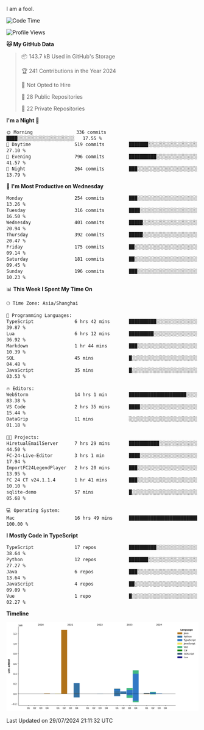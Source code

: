 I am a fool.

<!--START_SECTION:waka-->
![Code Time](http://img.shields.io/badge/Code%20Time-1%2C588%20hrs%2013%20mins-blue)

![Profile Views](http://img.shields.io/badge/Profile%20Views-1-blue)

**🐱 My GitHub Data** 

> 📦 143.7 kB Used in GitHub's Storage 
 > 
> 🏆 241 Contributions in the Year 2024
 > 
> 🚫 Not Opted to Hire
 > 
> 📜 28 Public Repositories 
 > 
> 🔑 22 Private Repositories 
 > 
**I'm a Night 🦉** 

```text
🌞 Morning                336 commits         ████░░░░░░░░░░░░░░░░░░░░░   17.55 % 
🌆 Daytime                519 commits         ███████░░░░░░░░░░░░░░░░░░   27.10 % 
🌃 Evening                796 commits         ██████████░░░░░░░░░░░░░░░   41.57 % 
🌙 Night                  264 commits         ███░░░░░░░░░░░░░░░░░░░░░░   13.79 % 
```
📅 **I'm Most Productive on Wednesday** 

```text
Monday                   254 commits         ███░░░░░░░░░░░░░░░░░░░░░░   13.26 % 
Tuesday                  316 commits         ████░░░░░░░░░░░░░░░░░░░░░   16.50 % 
Wednesday                401 commits         █████░░░░░░░░░░░░░░░░░░░░   20.94 % 
Thursday                 392 commits         █████░░░░░░░░░░░░░░░░░░░░   20.47 % 
Friday                   175 commits         ██░░░░░░░░░░░░░░░░░░░░░░░   09.14 % 
Saturday                 181 commits         ██░░░░░░░░░░░░░░░░░░░░░░░   09.45 % 
Sunday                   196 commits         ███░░░░░░░░░░░░░░░░░░░░░░   10.23 % 
```


📊 **This Week I Spent My Time On** 

```text
🕑︎ Time Zone: Asia/Shanghai

💬 Programming Languages: 
TypeScript               6 hrs 42 mins       ██████████░░░░░░░░░░░░░░░   39.87 % 
Lua                      6 hrs 12 mins       █████████░░░░░░░░░░░░░░░░   36.92 % 
Markdown                 1 hr 44 mins        ███░░░░░░░░░░░░░░░░░░░░░░   10.39 % 
SQL                      45 mins             █░░░░░░░░░░░░░░░░░░░░░░░░   04.48 % 
JavaScript               35 mins             █░░░░░░░░░░░░░░░░░░░░░░░░   03.53 % 

🔥 Editors: 
WebStorm                 14 hrs 1 min        █████████████████████░░░░   83.38 % 
VS Code                  2 hrs 35 mins       ████░░░░░░░░░░░░░░░░░░░░░   15.44 % 
DataGrip                 11 mins             ░░░░░░░░░░░░░░░░░░░░░░░░░   01.18 % 

🐱‍💻 Projects: 
HiretualEmailServer      7 hrs 29 mins       ███████████░░░░░░░░░░░░░░   44.50 % 
FC-24-Live-Editor        3 hrs 1 min         ████░░░░░░░░░░░░░░░░░░░░░   17.94 % 
ImportFC24LegendPlayer   2 hrs 20 mins       ███░░░░░░░░░░░░░░░░░░░░░░   13.95 % 
FC 24 CT v24.1.1.4       1 hr 41 mins        ███░░░░░░░░░░░░░░░░░░░░░░   10.10 % 
sqlite-demo              57 mins             █░░░░░░░░░░░░░░░░░░░░░░░░   05.68 % 

💻 Operating System: 
Mac                      16 hrs 49 mins      █████████████████████████   100.00 % 
```

**I Mostly Code in TypeScript** 

```text
TypeScript               17 repos            ██████████░░░░░░░░░░░░░░░   38.64 % 
Python                   12 repos            ███████░░░░░░░░░░░░░░░░░░   27.27 % 
Java                     6 repos             ███░░░░░░░░░░░░░░░░░░░░░░   13.64 % 
JavaScript               4 repos             ██░░░░░░░░░░░░░░░░░░░░░░░   09.09 % 
Vue                      1 repo              █░░░░░░░░░░░░░░░░░░░░░░░░   02.27 % 
```



**Timeline**

![Lines of Code chart](https://raw.githubusercontent.com/VeejaLiu/VeejaLiu/master/assets/bar_graph.png)


 Last Updated on 29/07/2024 21:11:32 UTC
<!--END_SECTION:waka-->
